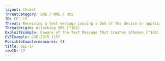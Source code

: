 ```yaml
---
layout: threat
ThreatCategory: SMS / MMS / RCS
ID: CEL-17
Threat: Receiving a text message causing a DoS of the device or application (possibly apps other than the messaging app)
ThreatOrigin: Attacking SMS [^182]
ExploitExample: Beware of the Text Massage That Crashes iPhones [^183]
CVEExample: CVE-2015-1157
PossibleCountermeasures: {}
title: CEL-17
rawID: 17
---
```

